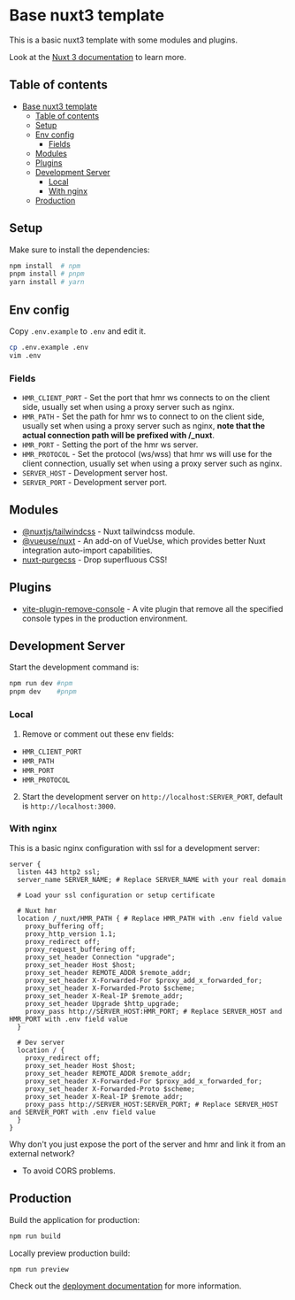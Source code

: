# Base nuxt3 template

This is a basic nuxt3 template with some modules and plugins.

Look at the [Nuxt 3 documentation](https://nuxt.com/docs/getting-started/introduction) to learn more.

## Table of contents

- [Base nuxt3 template](#base-nuxt3-template)
  - [Table of contents](#table-of-contents)
  - [Setup](#setup)
  - [Env config](#env-config)
    - [Fields](#fields)
  - [Modules](#modules)
  - [Plugins](#plugins)
  - [Development Server](#development-server)
    - [Local](#local)
    - [With nginx](#with-nginx)
  - [Production](#production)

## Setup

Make sure to install the dependencies:

```bash
npm install  # npm
pnpm install # pnpm
yarn install # yarn
```

## Env config

Copy `.env.example` to `.env` and edit it.

```bash
cp .env.example .env
vim .env
```

### Fields
- `HMR_CLIENT_PORT` - Set the port that hmr ws connects to on the client side, usually set when using a proxy server such as nginx.
- `HMR_PATH` - Set the path for hmr ws to connect to on the client side, usually set when using a proxy server such as nginx, **note that the actual connection path will be prefixed with /_nuxt**.
- `HMR_PORT` - Setting the port of the hmr ws server.
- `HMR_PROTOCOL` - Set the protocol (ws/wss) that hmr ws will use for the client connection, usually set when using a proxy server such as nginx.
- `SERVER_HOST` - Development server host.
- `SERVER_PORT` - Development server port.

## Modules
- [@nuxtjs/tailwindcss](https://tailwindcss.nuxtjs.org) - Nuxt tailwindcss module.
- [@vueuse/nuxt](https://vueuse.org/nuxt/README.html) - An add-on of VueUse, which provides better Nuxt integration auto-import capabilities.
- [nuxt-purgecss](https://nuxt.com/modules/purgecss) - Drop superfluous CSS!

## Plugins
- [vite-plugin-remove-console](https://www.npmjs.com/package/vite-plugin-remove-console) - A vite plugin that remove all the specified console types in the production environment.

## Development Server

Start the development command is:

```bash
npm run dev #npm
pnpm dev    #pnpm
```

### Local

1. Remove or comment out these env fields:
  - `HMR_CLIENT_PORT`
  - `HMR_PATH`
  - `HMR_PORT`
  - `HMR_PROTOCOL`

2. Start the development server on `http://localhost:SERVER_PORT`, default is `http://localhost:3000`.

### With nginx

This is a basic nginx configuration with ssl for a development server:

```nginx
server {
  listen 443 http2 ssl;
  server_name SERVER_NAME; # Replace SERVER_NAME with your real domain

  # Load your ssl configuration or setup certificate

  # Nuxt hmr
  location /_nuxt/HMR_PATH { # Replace HMR_PATH with .env field value
    proxy_buffering off;
    proxy_http_version 1.1;
    proxy_redirect off;
    proxy_request_buffering off;
    proxy_set_header Connection "upgrade";
    proxy_set_header Host $host;
    proxy_set_header REMOTE_ADDR $remote_addr;
    proxy_set_header X-Forwarded-For $proxy_add_x_forwarded_for;
    proxy_set_header X-Forwarded-Proto $scheme;
    proxy_set_header X-Real-IP $remote_addr;
    proxy_set_header Upgrade $http_upgrade;
    proxy_pass http://SERVER_HOST:HMR_PORT; # Replace SERVER_HOST and HMR_PORT with .env field value
  }

  # Dev server
  location / {
    proxy_redirect off;
    proxy_set_header Host $host;
    proxy_set_header REMOTE_ADDR $remote_addr;
    proxy_set_header X-Forwarded-For $proxy_add_x_forwarded_for;
    proxy_set_header X-Forwarded-Proto $scheme;
    proxy_set_header X-Real-IP $remote_addr;
    proxy_pass http://SERVER_HOST:SERVER_PORT; # Replace SERVER_HOST and SERVER_PORT with .env field value
  }
}
```

Why don't you just expose the port of the server and hmr and link it from an external network?
  - To avoid CORS problems.

## Production

Build the application for production:

```bash
npm run build
```

Locally preview production build:

```bash
npm run preview
```

Check out the [deployment documentation](https://nuxt.com/docs/getting-started/deployment) for more information.
